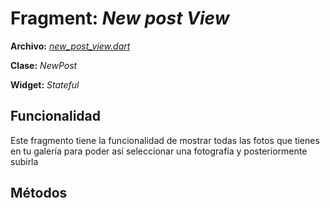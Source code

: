 # Fragment: *New post View*
**Archivo:**  [*new_post_view.dart*]()

**Clase:**  *NewPost*

**Widget:** *Stateful*
## Funcionalidad
Este fragmento tiene la funcionalidad de mostrar todas las fotos que tienes en tu galería para poder así seleccionar una fotografía y posteriormente subirla 
## Métodos

<!--stackedit_data:
eyJoaXN0b3J5IjpbLTg1ODk1NDEwMV19
-->
